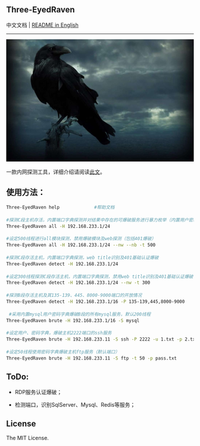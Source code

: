 ## Three-EyedRaven

中文文档 | [README in English](./README_EN.md)

<hr/>


![three-eyedraven](https://github.com/zha0gongz1/Three-EyedRaven/blob/main/three-eyedraven.jpg)

一款内网探测工具，详细介绍请阅读[此文](https://www.cnblogs.com/zha0gongz1/p/17400520.html)。

## 使用方法：

``` bash
Three-EyedRaven help             #帮助文档

#探测C段主机存活，内置端口字典探测并对结果中存在的可爆破服务进行暴力枚举（内置用户密码字典）
Three-EyedRaven all -H 192.168.233.1/24 

#设定500线程进行all模块探测，禁用爆破模块及web探测（包括401爆破）
Three-EyedRaven all -H 192.168.233.1/24 --nw --nb -t 500

#探测C段存活主机，内置端口字典探测，web title识别及401基础认证爆破
Three-EyedRaven detect -H 192.168.233.1/24

#设定300线程探测C段存活主机，内置端口字典探测，禁用web title识别及401基础认证爆破
Three-EyedRaven detect -H 192.168.233.1/24 --nw -t 300

#探测B段存活主机及其135-139、445、8000-9000端口的开放情况
Three-EyedRaven detect -H 192.168.233.1/16 -P 135-139,445,8000-9000

 #采用内置mysql用户密码字典爆破B段的所有mysql服务，默认200线程
Three-EyedRaven brute -H 192.168.233.1/16 -S mysql

#设定用户、密码字典，爆破主机2222端口的ssh服务
Three-EyedRaven brute -H 192.168.233.11 -S ssh -P 2222 -u 1.txt -p 2.txt

#设定50线程使用密码字典爆破主机ftp服务（默认端口）
Three-EyedRaven brute -H 192.168.233.11 -S ftp -t 50 -p pass.txt   
```

## ToDo: 

- RDP服务认证爆破；

- 检测端口，识别SqlServer、Mysql、Redis等服务；

## License

The MIT License.
